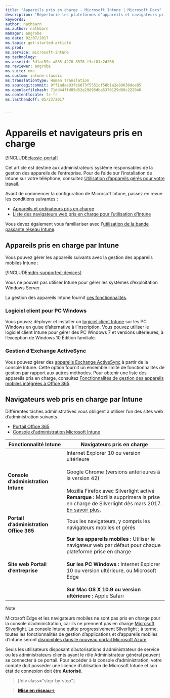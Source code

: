 ```yaml
---
title: "Appareils pris en charge - Microsoft Intune | Microsoft Docs"
description: "Répertorie les plateformes d’appareils et navigateurs pris en charge par pour la gestion des appareils Intune"
keywords: 
author: nathbarn
ms.author: nathbarn
manager: angrobe
ms.date: 02/07/2017
ms.topic: get-started-article
ms.prod: 
ms.service: microsoft-intune
ms.technology: 
ms.assetid: 5d1ac59c-a885-4276-8576-f3cf81c2d268
ms.reviewer: angrobe
ms.suite: ems
ms.custom: intune-classic
ms.translationtype: Human Translation
ms.sourcegitcommit: 9ff1adae93fe6873f5551cf58b1a2e89638dee85
ms.openlocfilehash: 71dd44ffd05d52e29895dba5370129d88c222040
ms.contentlocale: fr-fr
ms.lasthandoff: 05/23/2017


---
```


# <a name="supported-devices-and-browsers"></a>Appareils et navigateurs pris en charge

[!INCLUDE[classic-portal](../includes/classic-portal.md)]

Cet article est destiné aux administrateurs système responsables de la gestion des appareils de l’entreprise. Pour de l’aide sur l’installation de Intune sur votre téléphone, consultez [Utilisation d’appareils gérés pour votre travail](https://docs.microsoft.com/intune-user-help/company-portal-frequently-asked-questions).

Avant de commencer la configuration de Microsoft Intune, passez en revue les conditions suivantes :

- [Appareils et ordinateurs pris en charge](#intune-supported-devices)
- [Liste des navigateurs web pris en charge pour l’utilisation d’Intune](#intune-supported-web-browsers)

Vous devez également vous familiariser avec l'[utilisation de la bande passante réseau Intune](network-bandwidth-use.md).

## <a name="intune-supported-devices"></a>Appareils pris en charge par Intune

Vous pouvez gérer les appareils suivants avec la gestion des appareils mobiles Intune :

[!INCLUDE[mdm-supported-devices](../includes/mdm-supported-devices.md)]

Vous ne pouvez pas utiliser Intune pour gérer les systèmes d’exploitation Windows Server.

La gestion des appareils Intune fournit [ces fonctionnalités](mobile-device-management-capabilities-in-microsoft-intune.md).

### <a name="windows-pc-software-client"></a>Logiciel client pour PC Windows

Vous pouvez déployer et installer un [logiciel client Intune](/intune-classic/deploy-use/manage-windows-pcs-with-microsoft-intune) sur les PC Windows en guise d’alternative à l’inscription. Vous pouvez utiliser le logiciel client Intune pour gérer des PC Windows 7 et versions ultérieures, à l’exception de Windows 10 Édition familiale.

### <a name="exchange-activesync-management"></a>Gestion d’Exchange ActiveSync

Vous pouvez gérer des [appareils Exchange ActiveSync](/intune-classic/deploy-use/mobile-device-management-with-exchange-activesync-and-microsoft-intune) à partir de la console Intune. Cette option fournit un ensemble limité de fonctionnalités de gestion par rapport aux autres méthodes. Pour obtenir une liste des appareils pris en charge, consultez [Fonctionnalités de gestion des appareils mobiles intégrées à Office 365](https://support.office.com/article/Capabilities-of-built-in-Mobile-Device-Management-for-Office-365-a1da44e5-7475-4992-be91-9ccec25905b0).

## <a name="intune-supported-web-browsers"></a>Navigateurs web pris en charge par Intune

Différentes tâches administratives vous obligent à utiliser l’un des sites web d’administration suivants.

- [Portail Office 365](http://go.microsoft.com/fwlink/p/?LinkId=698854)
- [Console d'administration Microsoft Intune](https://admin.manage.microsoft.com/)

|Fonctionnalité Intune |Navigateurs pris en charge|
|---------|---------|
|**Console d’administration Intune**     |  Internet Explorer 10 ou version ultérieure<br /><br />Google Chrome (versions antérieures à la version 42)<br /><br />Mozilla Firefox avec Silverlight activé<br />**Remarque :** Mozilla supprimera la prise en charge de Silverlight dès mars 2017. [En savoir plus](https://go.microsoft.com/fwlink/?linkid=836872). |
|**Portail d’administration Office 365**     |Tous les navigateurs, y compris les navigateurs mobiles et gérés  |
|**Site web Portail d’entreprise**     |**Sur les appareils mobiles :** Utiliser le navigateur web par défaut pour chaque plateforme prise en charge   <br /><br />**Sur les PC Windows :** Internet Explorer 10 ou version ultérieure, ou Microsoft Edge<br /><br />**Sur Mac OS X 10.9 ou version ultérieure :** Apple Safari    |

> [!Note]
> Microsoft Edge et les navigateurs mobiles ne sont pas pris en charge pour la console d’administration, car ils ne prennent pas en charge [Microsoft Silverlight](https://msdn.microsoft.com/library/cc838158(v=vs.95).aspx). La console Intune quitte progressivement Silverlight ; à terme, toutes les fonctionnalités de gestion d’applications et d’appareils mobiles d’Intune seront [disponibles dans le nouveau portail Microsoft Azure](https://blogs.technet.microsoft.com/enterprisemobility/2015/11/17/enhancing-managed-mobile-productivity/).


Seuls les utilisateurs disposant d’autorisations d’administrateur de service ou les administrateurs clients ayant le rôle Administrateur général peuvent se connecter à ce portail. Pour accéder à la console d’administration, votre compte doit posséder une licence d’utilisation de Microsoft Intune et son état de connexion doit être **Autorisé**.

>[!div class="step-by-step"]

>[**Mise en réseau**&rarr;](network-bandwidth-use.md)  

